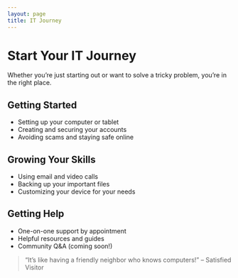 ```yaml
---
layout: page
title: IT Journey
---
```


# Start Your IT Journey

Whether you’re just starting out or want to solve a tricky problem, you’re in the right place.

## Getting Started
- Setting up your computer or tablet
- Creating and securing your accounts
- Avoiding scams and staying safe online

## Growing Your Skills
- Using email and video calls
- Backing up your important files
- Customizing your device for your needs

## Getting Help
- One-on-one support by appointment
- Helpful resources and guides
- Community Q&A (coming soon!)

> “It’s like having a friendly neighbor who knows computers!” – Satisfied Visitor
